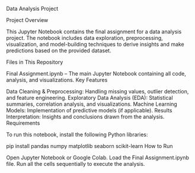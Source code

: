 Data Analysis Project

Project Overview

This Jupyter Notebook contains the final assignment for a data analysis project. The notebook includes data exploration, preprocessing, visualization, and model-building techniques to derive insights and make predictions based on the provided dataset.

Files in This Repository

Final Assignment.ipynb – The main Jupyter Notebook containing all code, analysis, and visualizations.
Key Features

Data Cleaning & Preprocessing: Handling missing values, outlier detection, and feature engineering.
Exploratory Data Analysis (EDA): Statistical summaries, correlation analysis, and visualizations.
Machine Learning Models: Implementation of predictive models (if applicable).
Results Interpretation: Insights and conclusions drawn from the analysis.
Requirements

To run this notebook, install the following Python libraries:

pip install pandas numpy matplotlib seaborn scikit-learn
How to Run

Open Jupyter Notebook or Google Colab.
Load the Final Assignment.ipynb file.
Run all the cells sequentially to execute the analysis.
